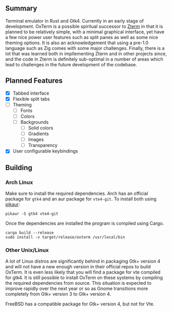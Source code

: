 ## Summary
Terminal emulator in Rust and Gtk4. Currently in an early stage of development.
OxTerm is a possible spiritual successor to [Zterm](https://codeberg.org/jeang3nie/zterm)
in that it is planned to be relatively simple, with a minimal graphical interface,
yet have a few nice power user features such as split panes as well as some nice
theming options. It is also an acknowledgement that using a pre-1.0 language
such as Zig comes with some major challenges. Finally, there is a lot that was
learned both in impllementing Zterm and in other projects since, and the code in
Zterm is definitely sub-optimal in a number of areas which lead to challenges in
the future development of the codebase.
## Planned Features
- [x] Tabbed interface
- [x] Flexible split tabs
- [ ] Theming
  - [ ] Fonts
  - [ ] Colors
  - [ ] Backgrounds
    - [ ] Solid colors
    - [ ] Gradients
    - [ ] Images
    - [ ] Transparency
- [x] User configurable keybindings
## Building
### Arch Linux
Make sure to install the required dependencies. Arch has an official package for
`gtk4` and an aur package for `vte4-git`. To install both using
[pikaur](https://aur.archlinux.org/packages/pikaur):
```Sh
pikaur -S gtk4 vte4-git
```
Once the dependencies are installed the program is compiled using Cargo.
```
cargo build --release
sudo install -v target/release/oxterm /usr/local/bin
```
### Other Unix/Linux
A lot of Linux distros are significantly behind in packaging Gtk+ version 4 and
will not have a new enough version in their official repos to build OxTerm. It
is even less likely that you will find a package for vte compiled for gtk4. It
is still possible to install OxTerm on these systems by compiling the required
dependencies from source. This situation is expected to improve rapidly over the
next year or so as Gnome transitions more completely from Gtk+ version 3 to Gtk+
version 4.

FreeBSD has a compatible package for Gtk+ version 4, but not for Vte.
